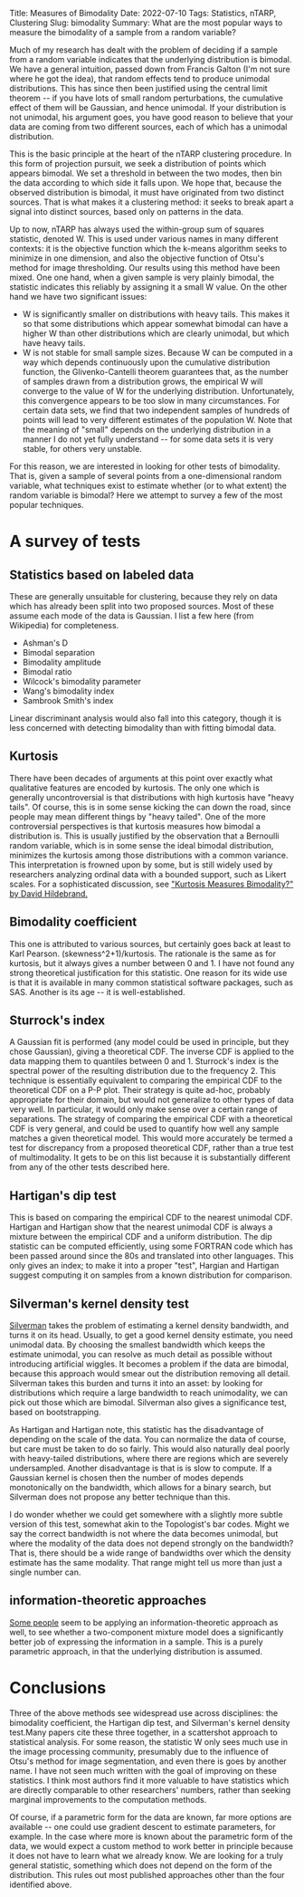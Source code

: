 Title: Measures of Bimodality
Date: 2022-07-10
Tags: Statistics, nTARP, Clustering
Slug: bimodality
Summary: What are the most popular ways to measure the bimodality of a sample from a random variable?

Much of my research has dealt with the problem of deciding if a sample from a random variable indicates that the underlying distribution is bimodal. We have a general intuition, passed down from Francis Galton (I'm not sure where he got the idea), that random effects tend to produce unimodal distributions. This has since then been justified using the central limit theorem -- if you have lots of small random perturbations, the cumulative effect of them will be Gaussian, and hence unimodal. If your distribution is not unimodal, his argument goes, you have good reason to believe that your data are coming from two different sources, each of which has a unimodal distribution.

This is the basic principle at the heart of the nTARP clustering procedure. In this form of projection pursuit, we seek a distribution of points which appears bimodal. We set a threshold in between the two modes, then bin the data according to which side it falls upon. We hope that, because the observed distribution is bimodal, it must have originated from two distinct sources. That is what makes it a clustering method: it seeks to break apart a signal into distinct sources, based only on patterns in the data.

Up to now, nTARP has always used the within-group sum of squares statistic, denoted W. This is used under various names in many different contexts: it is the objective function which the k-means algorithm seeks to minimize in one dimension, and also the objective function of Otsu's method for image thresholding. Our results using this method have been mixed. One one hand, when a given sample is very plainly bimodal, the statistic indicates this reliably by assigning it a small W value. On the other hand we have two significant issues:

- W is significantly smaller on distributions with heavy tails. This makes it so that some distributions which appear somewhat bimodal can have a higher W than other distributions which are clearly unimodal, but which have heavy tails.
- W is not stable for small sample sizes. Because W can be computed in a way which depends continuously upon the cumulative distribution function, the Glivenko-Cantelli theorem guarantees that, as the number of samples drawn from a distribution grows, the empirical W will converge to the value of W for the underlying distribution. Unfortunately, this convergence appears to be too slow in many circumstances. For certain data sets, we find that two independent samples of hundreds of points will lead to very different estimates of the population W. Note that the meaning of "small" depends on the underlying distribution in a manner I do not yet fully understand -- for some data sets it is very stable, for others very unstable.

For this reason, we are interested in looking for other tests of bimodality. That is, given a sample of several points from a one-dimensional random variable, what techniques exist to estimate whether (or to what extent) the random variable is bimodal? Here we attempt to survey a few of the most popular techniques.

# A survey of tests

## Statistics based on labeled data

These are generally unsuitable for clustering, because they rely on data which has already been split into two proposed sources. Most of these assume each mode of the data is Gaussian. I list a few here (from Wikipedia) for completeness.

- Ashman's D
- Bimodal separation
- Bimodality amplitude
- Bimodal ratio
- Wilcock's bimodality parameter
- Wang's bimodality index
- Sambrook Smith's index

Linear discriminant analysis would also fall into this category, though it is less concerned with detecting bimodality than with fitting bimodal data.

## Kurtosis

There have been decades of arguments at this point over exactly what qualitative features are encoded by kurtosis. The only one which is generally uncontroversial is that distributions with high kurtosis have "heavy tails". Of course, this is in some sense kicking the can down the road, since people may mean different things by "heavy tailed". One of the more controversial perspectives is that kurtosis measures how bimodal a distribution is. This is usually justified by the observation that a Bernoulli random variable, which is in some sense the ideal bimodal distribution, minimizes the kurtosis among those distributions with a common variance. This interpretation is frowned upon by some, but is still widely used by researchers analyzing ordinal data with a bounded support, such as Likert scales. For a sophisticated discussion, see ["Kurtosis Measures Bimodality?" by David Hildebrand.](https://www.tandfonline.com/doi/pdf/10.1080/00031305.1971.10477241)

## Bimodality coefficient

This one is attributed to various sources, but certainly goes back at least to Karl Pearson. (skewness^2+1)/kurtosis. The rationale is the same as for kurtosis, but it always gives a number between 0 and 1. I have not found any strong theoretical justification for this statistic. One reason for its wide use is that it is available in many common statistical software packages, such as SAS. Another is its age -- it is well-established.

## Sturrock's index

A Gaussian fit is performed (any model could be used in principle, but they chose Gaussian), giving a theoretical CDF. The inverse CDF is applied to the data mapping them to quantiles between 0 and 1. Sturrock's index is the spectral power of the resulting distribution due to the frequency 2. This technique is essentially equivalent to comparing the empirical CDF to the theoretical CDF on a P-P plot. Their strategy is quite ad-hoc, probably appropriate for their domain, but would not generalize to other types of data very well. In particular, it would only make sense over a certain range of separations. The strategy of comparing the empirical CDF with a theoretical CDF is very general, and could be used to quantify how well any sample matches a given theoretical model. This would more accurately be termed a test for discrepancy from a proposed theoretical CDF, rather than a true test of multimodality. It gets to be on this list because it is substantially different from any of the other tests described here.

## Hartigan's dip test

This is based on comparing the empirical CDF to the nearest unimodal CDF. Hartigan and Hartigan show that the nearest unimodal CDF is always a mixture between the empirical CDF and a uniform distribution. The dip statistic can be computed efficiently, using some FORTRAN code which has been passed around since the 80s and translated into other languages. This only gives an index; to make it into a proper "test", Hargian and Hartigan suggest computing it on samples from a known distribution for comparison.

## Silverman's kernel density test

[Silverman](https://purdue.primo.exlibrisgroup.com/permalink/01PURDUE_PUWL/5imsd2/cdi_proquest_journals_1302943262) takes the problem of estimating a kernel density bandwidth, and turns it on its head. Usually, to get a good kernel density estimate, you need unimodal data. By choosing the smallest bandwidth which keeps the estimate unimodal, you can resolve as much detail as possible without introducing artificial wiggles. It becomes a problem if the data are bimodal, because this approach would smear out the distribution removing all detail. Silverman takes this burden and turns it into an asset: by looking for distributions which require a large bandwidth to reach unimodality, we can pick out those which are bimodal. Silverman also gives a significance test, based on bootstrapping.

As Hartigan and Hartigan note, this statistic has the disadvantage of depending on the scale of the data. You can normalize the data of course, but care must be taken to do so fairly. This would also naturally deal poorly with heavy-tailed distributions, where there are regions which are severely undersampled. Another disadvantage is that is is slow to compute. If a Gaussian kernel is chosen then the number of modes depends monotonically on the bandwidth, which allows for a binary search, but Silverman does not propose any better technique than this.

I do wonder whether we could get somewhere with a slightly more subtle version of this test, somewhat akin to the Topologist's bar codes. Might we say the correct bandwidth is not where the data becomes unimodal, but where the modality of the data does not depend strongly on the bandwidth? That is, there should be a wide range of bandwidths over which the density estimate has the same modality. That range might tell us more than just a single number can.

## information-theoretic approaches

[Some people](https://link.springer.com/content/pdf/10.3758%2Fs13428-012-0225-x.pdf) seem to be applying an information-theoretic approach as well, to see whether a two-component mixture model does a significantly better job of expressing the information in a sample. This is a purely parametric approach, in that the underlying distribution is assumed.

# Conclusions

Three of the above methods see widespread use across disciplines: the bimodality coefficient, the Hartigan dip test, and Silverman's kernel density test.Many papers cite these three together, in a scattershot approach to statistical analysis. For some reason, the statistic W only sees much use in the image processing community, presumably due to the influence of Otsu's method for image segmentation, and even there is goes by another name. I have not seen much written with the goal of improving on these statistics. I think most authors find it more valuable to have statistics which are directly comparable to other researchers' numbers, rather than seeking marginal improvements to the computation methods.

Of course, if a parametric form for the data are known, far more options are available -- one could use gradient descent to estimate parameters, for example. In the case where more is known about the parametric form of the data, we would expect a custom method to work better in principle because it does not have to learn what we already know. We are looking for a truly general statistic, something which does not depend on the form of the distribution. This rules out most published approaches other than the four identified above.